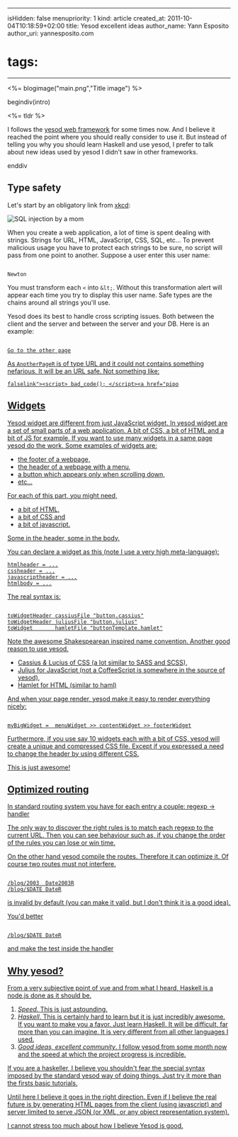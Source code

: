 -----
isHidden:       false
menupriority:   1
kind:           article
created_at:     2011-10-04T10:18:59+02:00
title: Yesod excellent ideas
author_name: Yann Esposito
author_uri: yannesposito.com
# tags:
-----
<%= blogimage("main.png","Title image") %>

begindiv(intro)

<%= tldr %>


I follows the [yesod web framework](http://www.yesodweb.com) for some times now. And I believe it reached the point where you should really consider to use it. But instead of telling you why you should learn Haskell and use yesod, I prefer to talk about new ideas used by yesod I didn't saw in other frameworks.

enddiv

## Type safety
   
Let's start by an obligatory link from [xkcd](http://xkcd.com):

   ![SQL injection by a mom](http://imgs.xkcd.com/comics/exploits_of_a_mom.png)

When you create a web application, a lot of time is spent dealing with strings.
Strings for URL, HTML, JavaScript, CSS, SQL, etc...
To prevent malicious usage you have to protect each strings to be sure, no script will pass from one point to another.
Suppose a user enter this user name:

<code class="javascript">
Newton<script>alert("An apple fall")</script>
</code>

You must transform each `<` into `&lt;`.
Without this transformation alert will appear each time you try to display this user name.
Safe types are the chains around all strings you'll use.

Yesod does its best to handle cross scripting issues. Both between the client and the server and between the server and your DB.
Here is an example:

<code class="html"> 
<a href=@[AnotherPageR]>Go to the other page
</code>

As `AnotherPageR` is of type URL and it could not contains something nefarious.
It will be an URL safe. Not something like:

    falselink"><script> bad_code(); </script><a href="pipo

## Widgets

Yesod widget are different from just JavaScript widget.
In yesod widget are a set of small parts of a web application.
A bit of CSS, a bit of HTML and a bit of JS for example.
If you want to use many widgets in a same page yesod do the work.
Some examples of widgets are:

- the footer of a webpage,
- the header of a webpage with a menu,
- a button which appears only when scrolling down, 
- etc...

For each of this part, you might need, 

- a bit of HTML, 
- a bit of CSS and 
- a bit of javascript.

Some in the header, some in the body.


You can declare a widget as this (note I use a very high meta-language):

    htmlheader = ...
    cssheader = ...
    javascriptheader = ...
    htmlbody = ...

The real syntax is:

<code class="haskell">
toWidgetHeader cassiusFile "button.cassius"
toWidgetHeader juliusFile "button.julius"
toWidget       hamletFile "buttonTemplate.hamlet"
</code>

Note the awesome Shakespearean inspired name convention.
Another good reason to use yesod.

- Cassius _&_ Lucius of CSS (a lot similar to SASS and SCSS),
- Julius for JavaScript (not a CoffeeScript is somewhere in the source of yesod),
- Hamlet for HTML (similar to haml)

And when your page render, yesod make it easy to render everything nicely:

<code class="haskell">
myBigWidget =  menuWidget >> contentWidget >> footerWidget
</code>

Furthermore, if you use say 10 widgets each with a bit of CSS, yesod will create a unique and compressed CSS file. Except if you expressed a need to change the header by using different CSS. 

This is just awesome!

## Optimized routing

In standard routing system you have for each entry a couple: regexp → handler

The only way to discover the right rules is to match each regexp to the current URL. Then you can see behaviour such as, if you change the order of the rules you can lose or win time.

On the other hand yesod compile the routes. Therefore it can optimize it.
Of course two routes must not interfere.

<code class="html">
/blog/2003  Date2003R
/blog/$DATE DateR
</code>

is invalid by default (you can make it valid, but I don't think it is a good idea).

You'd better

<code class="html">
/blog/$DATE DateR
</code>

and make the test inside the handler

## Why yesod?

From a very subjective point of vue and from what I heard, Haskell is a node.js done as it should be.

1. _Speed_. This is just astounding.
2. _Haskell_. This is certainly hard to learn but it is just incredibly awesome. If you want to make you a favor. Just learn Haskell. It will be difficult, far more than you can imagine. It is very different from all other languages I used.
3. _Good ideas, excellent community_. I follow yesod from some month now and the speed at which the project progress is incredible.

If you are a haskeller, I believe you shouldn't fear the special syntax imposed by the standard yesod way of doing things.
Just try it more than the firsts basic tutorials. 

Until here I believe it goes in the right direction. 
Even if I believe the real future is by generating HTML pages from the client (using javascript) and server limited to serve JSON (or XML, or any object representation system).

I cannot stress too much about how I believe Yesod is good.
